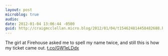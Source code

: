 ```yaml
---
layout: post
microblog: true
audio: 
date: 2012-01-04 13:06:44 -0500
guid: http://craigmcclellan.micro.blog/2012/01/04/t154624814458482688.html
---
```

The girl at Firehouse asked me to spell my name twice, and still this is how my ticket came out. [t.co/GW1eLDdx](http://t.co/GW1eLDdx)
